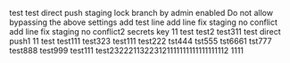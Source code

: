 test
test
direct push staging lock branch  by admin
enabled Do not allow bypassing the above settings
add test line
add line fix staging no conflict
add line fix staging no conflict2
secrets key 11
test
test2
test311
test direct push1
11
test
test111
test323
test111
test222
tst444
tst555
tst6661
tst777
test888
test999
test111
test23222113223121111111111111111112
1111